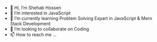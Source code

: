 - 👋 Hi, I’m Shehab Hossen
- 👀 I’m interested in JavaScript
- 🌱 I’m currently learning Problem Solving Expart in JavaScript & Mern Stack Development
- 💞️ I’m looking to collaborate on Coding
- 📫 How to reach me ...

<!---
shehabweb1/shehabweb1 is a ✨ special ✨ repository because its `README.md` (this file) appears on your GitHub profile.
You can click the Preview link to take a look at your changes.
--->
